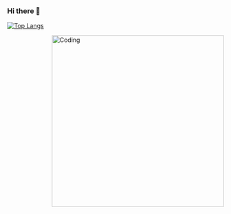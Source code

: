 ### Hi there 👋

<!--
**LuisTheNiceGuy/LuisTheNiceGuy** is a ✨ _special_ ✨ repository because its `README.md` (this file) appears on your GitHub profile.

Here are some ideas to get you started:

- 🔭 I’m currently working on ...
- 🌱 I’m currently learning ...
- 👯 I’m looking to collaborate on ...
- 🤔 I’m looking for help with ...
- 💬 Ask me about ...
- 📫 How to reach me: ...
- 😄 Pronouns: ...
- ⚡ Fun fact: ...
-->

[![Top Langs](https://github-readme-stats.vercel.app/api/top-langs/?username=LuisTheNiceGuy&layout=compact)](https://github.com/LuisTheNiceGuy/github-readme-stats)

  <img align="right" alt="Coding" width="400" src="add your link 
  here">
